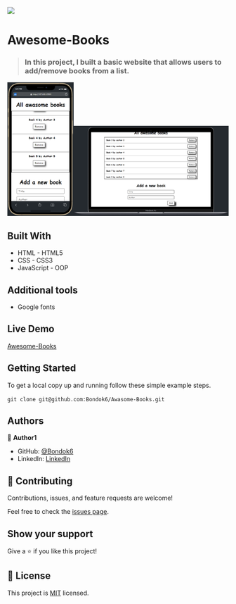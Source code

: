 ![](https://img.shields.io/badge/Microverse-blueviolet)

# Awesome-Books

> ### In this project, I built a basic website that allows users to add/remove books from a list.

<img src="mobile-screenshot.PNG" width="30%" /><img src="desktop-screenshot.PNG" width="70%" />

## Built With

- HTML - HTML5
- CSS - CSS3
- JavaScript - OOP

## Additional tools

- Google fonts

## Live Demo

[Awesome-Books](https://bondok6.github.io/Awesome-Books/)

## Getting Started

To get a local copy up and running follow these simple example steps.

`git clone git@github.com:Bondok6/Awasome-Books.git`

## Authors

👤 **Author1**

- GitHub: [@Bondok6](https://github.com/Bondok6)
- LinkedIn: [LinkedIn](https://linkedin.com/in/linkedinhandle)

## 🤝 Contributing

Contributions, issues, and feature requests are welcome!

Feel free to check the [issues page](../../issues/).

## Show your support

Give a ⭐️ if you like this project!

## 📝 License

This project is [MIT](./MIT.md) licensed.
